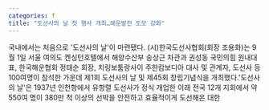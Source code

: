 ```yaml
---
categories: f
title: "도선사의 날 첫 행사 개최…해운발전 도모 강화"
---
```

국내에서는 처음으로 &#39;도선사의 날&#39;이 마련됐다. (시)한국도선사협회(회장 조용화)는 9월 1일 서울 여의도 켄싱턴호텔에서 해양수산부 송상근 차관과 권성동 국민의힘 원내대표, 한국해운협회 정태순 회장, 치링보툼랑사이 주한캄보디아 대사 및 관계자, 도선사 등 100여명이 참석한 가운데 제1회 도선사의 날 및 제45회 창립기념식을 개최했다.&#39;도선사의 날&#39;은 1937년 인천항에서 유항렬 도선사가 정식 개업한 이래 전국 12개 지회에서 약 550여 명이 380만 척 이상의 선박을 안전하고 효율적이게 도선해온 대한